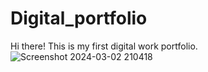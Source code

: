 # Digital_portfolio
Hi there! This is my first digital work portfolio.
![Screenshot 2024-03-02 210418](https://github.com/harshitasoni-09/Digital_portfolio/assets/127110597/e4ac4557-786f-48b2-b29f-ac280f665714)
